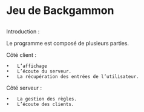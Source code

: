 # Jeu de Backgammon 
##
Introduction :

Le programme est composé de plusieurs parties.

Côté client :
	
	•	L’affichage
	•	L’écoute du serveur.
	•	La récupération des entrées de l’utilisateur.

Côté serveur :

	•	La gestion des règles.
	•	L’écoute des clients.
